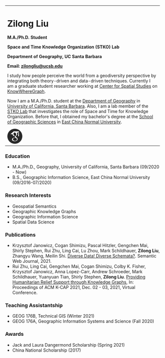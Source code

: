 <table border="0">
  <tr>
    <td width="100%">
      <h1>Zilong Liu</h1>
      <p><b>M.A./Ph.D. Student</b></p>
      <p><b>Space and Time Knowledge Organization (STKO) Lab</b></p>
      <p><b>Department of Geography, UC Santa Barbara</b></p>
      <p><b>Email: <a href="mailto:zilongliu@ucsb.edu">zilongliu@ucsb.edu</a></b></p>
      <p>I study how people perceive the world from a geodiversity perspective by integrating both theory-driven and data-driven techniques. Currently I am a graduate student researcher working at <a href="http://spatial.ucsb.edu">Center for Spatial Studies</a> on <a href="http://knowwheregraph.org">KnowWhereGraph</a>.</p>
      <p>Now I am a M.A./Ph.D. student at the <a href="https://www.geog.ucsb.edu">Department of Geography</a> in <a href="https://www.ucsb.edu">University of California, Santa Barbara</a>. Also, I am a lab member of the <a href="https://github.com/stko-lab">STKO Lab</a> that investigates the role of Space and Time for Knowledge Organization. Before that, I obtained my bachelor's degree at the <a href="http://www.geo.ecnu.edu.cn/?classid=9193">School of Geographic Sciences</a> in <a href="https://english.ecnu.edu.cn">East China Normal University</a>.</p>
      <a href="https://scholar.google.com/citations?user=UqappoUAAAAJ&hl=en"><img src="google-scholar.png" height="10%" width="10%"/></a>
    </td>
  </tr>
</table>

### Education
- M.A./Ph.D., Geography, University of California, Santa Barbara (09/2020 - Now)
- B.S., Geographic Information Science, East China Normal University (09/2016-07/2020)

### Research Interests
- Geospatial Semantics
- Geographic Knowledge Graphs
- Geographic Information Science
- Spatial Data Science

### Publications
- Krzysztof Janowicz, Cogan Shimizu, Pascal Hitzler, Gengchen Mai, Shirly Stephen, Rui Zhu, Ling Cai, Lu Zhou, Mark Schildhauer, **Zilong Liu**, Zhangyu Wang, Meilin Shi. <a href="https://content.iospress.com/download/semantic-web/sw210453?id=semantic-web%2Fsw210453">Diverse Data! Diverse Schemata?</a>. Semantic Web Journal, 2021.
- Rui Zhu, Ling Cai, Gengchen Mai, Cogan Shimizu, Colby K. Fisher, Krzysztof Janowicz, Anna Lopez-Carr, Andrew Schroeder, Mark Schildhauer, Yuanyuan Tian, Shirly Stephen, **Zilong Liu**. <a href="https://dl.acm.org/doi/pdf/10.1145/3460210.3493581">Providing Humanitarian Relief Support through Knowledge Graphs</a>, In: Proceedings of ACM K-CAP 2021, Dec. 02 - 03, 2021, Virtual Conference.

### Teaching Assistantship
- GEOG 176B, Technical GIS (Winter 2021)
- GEOG 176A, Geographic Information Systems and Science (Fall 2020)

### Awards
- Jack and Laura Dangermond Scholarship (Spring 2021)
- China National Scholarship (2017)
